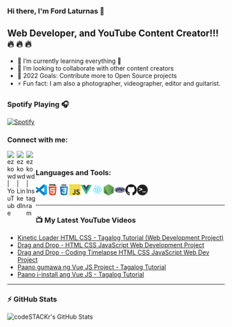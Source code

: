 ### Hi there, I'm Ford Laturnas 👋

## Web Developer, and YouTube Content Creator!!!:fire: :fire: :fire:

- 🌱 I’m currently learning everything 🤣
- 👯 I’m looking to collaborate with other content creators
- 🥅 2022 Goals: Contribute more to Open Source projects
- ⚡ Fun fact: I am also a photographer, videographer, editor and guitarist.

### Spotify Playing 🎧
[![Spotify](https://novatorem-fordlaturnas.vercel.app/api/spotify)](https://open.spotify.com/user/31of4h6g5k4qr4jaebb3q3lgyrjm)


### Connect with me:

[<img align="left" alt="ezkowd | YouTube" width="22px" src="https://cdn.jsdelivr.net/npm/simple-icons@v3/icons/youtube.svg" />][youtube]
[<img align="left" alt="ezkowd | LinkedIn" width="22px" src="https://cdn.jsdelivr.net/npm/simple-icons@v3/icons/linkedin.svg" />][linkedin]
[<img align="left" alt="ezkowd | Instagram" width="22px" src="https://cdn.jsdelivr.net/npm/simple-icons@v3/icons/instagram.svg" />][instagram]

<br />

### Languages and Tools:

<img align="left" alt="Visual Studio Code" width="26px" src="https://raw.githubusercontent.com/github/explore/80688e429a7d4ef2fca1e82350fe8e3517d3494d/topics/visual-studio-code/visual-studio-code.png" />
<img align="left" alt="HTML5" width="26px" src="https://raw.githubusercontent.com/github/explore/80688e429a7d4ef2fca1e82350fe8e3517d3494d/topics/html/html.png" />
<img align="left" alt="CSS3" width="26px" src="https://raw.githubusercontent.com/github/explore/80688e429a7d4ef2fca1e82350fe8e3517d3494d/topics/css/css.png" />
<img align="left" alt="JavaScript" width="26px" src="https://raw.githubusercontent.com/github/explore/80688e429a7d4ef2fca1e82350fe8e3517d3494d/topics/javascript/javascript.png" />
<img align="left" alt="vue" width="26px" src="https://raw.githubusercontent.com/github/explore/80688e429a7d4ef2fca1e82350fe8e3517d3494d/topics/vue/vue.png" />
<img align="left" alt="react" width="26px" src="https://raw.githubusercontent.com/github/explore/80688e429a7d4ef2fca1e82350fe8e3517d3494d/topics/react/react.png" />
<img align="left" alt="node" width="26px" src="https://raw.githubusercontent.com/github/explore/80688e429a7d4ef2fca1e82350fe8e3517d3494d/topics/nodejs/nodejs.png" />
<img align="left" alt="php" width="26px" src="https://raw.githubusercontent.com/github/explore/80688e429a7d4ef2fca1e82350fe8e3517d3494d/topics/php/php.png" />
<img align="left" alt="GitHub" width="26px" src="https://raw.githubusercontent.com/github/explore/78df643247d429f6cc873026c0622819ad797942/topics/github/github.png" />
<img align="left" alt="Terminal" width="26px" src="https://raw.githubusercontent.com/github/explore/80688e429a7d4ef2fca1e82350fe8e3517d3494d/topics/terminal/terminal.png" />


<br />
<br />

---

### 📺 My Latest YouTube Videos
<!-- YOUTUBE:START -->
- [Kinetic Loader HTML CSS - Tagalog Tutorial (Web Development Project)](https://www.youtube.com/watch?v=MxqIm9iTEb0)
- [Drag and Drop - HTML CSS JavaScript Web Development Project](https://www.youtube.com/watch?v=_AzmkiRX-fw)
- [Drag and Drop - Coding Timelapse HTML CSS JavaScript Web Dev Project](https://www.youtube.com/watch?v=ubCIJDyIbRg)
- [Paano gumawa ng Vue JS Project - Tagalog Tutorial](https://www.youtube.com/watch?v=oYcMWyuG9Fw)
- [Paano i-install ang Vue JS - Tagalog Tutorial](https://www.youtube.com/watch?v=CWBZe-jiRAI)
<!-- YOUTUBE:END -->

---

### :zap: GitHub Stats

  <img align="left" alt="codeSTACKr's GitHub Stats" src="https://github-readme-stats-dusky-delta.vercel.app/api?username=fordlaturnas&show_icons=true&hide_border=true" />



[youtube]: https://www.youtube.com/c/ezkowd
[instagram]: https://www.instagram.com/fordlaturnas
[linkedin]: https://www.linkedin.com/in/fordlaturnas
